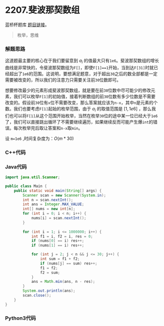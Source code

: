 # 2207.斐波那契数组

蓝桥杯题库 [题目链接](https://www.lanqiao.cn/problems/2207/learning/)。

> 枚举，思维

### 解题思路

这道题最主要的核心在于我们要留意到 $a_i$ 的值最大只有`1e6`。斐波那契数组的增长曲线是非常快的，令斐波那契数组为`F[]`，即使`F[1]==1`开始，当到达`F[31]`时就已经超出了`1e6`的范围。这说明，要想满足题意，对于超出`30`之后的数全部都是一定需要被改变的，所以我们的注意力只需要关注前`30`位数即可。

想要修改最少的元素形成斐波那契数组，就是要在前`30`位数中尽可能少的修改元素，我们可以枚举`F[1]`的初始值，接着判断数组的前`30`位数有多少位数是不需要改变的。假设前`30`位有`x`位不需要改变，那么答案就应该为`n-x`，其中`n`是元素的个数。我们也要考虑`F[1]`起始的枚举范围，由于 $a_i$ 的取值范围是 $[1,1e6]$ ，那么我们也可以将`F[1]`从这个范围开始枚举，当然在枚举`30`位的途中某一位已经大于`1e6`了，我们可以直接跳出循环了不需要继续遍历，如果继续反而可能产生爆`int`的错误。每次枚举完后取让答案和`n-x`取`min`。

设 `m=1e6` ,时间复杂度为：$O(m*30)$

### C++代码

### Java代码
```Java
import java.util.Scanner;

public class Main {
    public static void main(String[] args) {
        Scanner scan = new Scanner(System.in);
        int n = scan.nextInt();
        int ans = Integer.MAX_VALUE;
        int[] nums = new int[n];
        for (int i = 0; i < n; i++) {
            nums[i] = scan.nextInt();
        }
        
        for (int i = 1; i <= 1000000; i++) {
            int f1 = i, f2 = i, res = 0;
            if (nums[0] == i) res++;
            if (nums[1] == i) res++;

            for (int j = 2; j < n && j <= 30; j++) {
                int sum = f1 + f2;
                if (nums[j] == sum) res++;
                f1 = f2;
                f2 = sum;
            }
            ans = Math.min(ans, n - res);
        }
        System.out.println(ans);
        scan.close();
    }
}
```
### Python3代码

